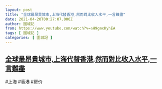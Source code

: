 ```yaml
---
layout: post
title: "全球最昂貴城市,上海代替香港,然而對比收入水平,一言難盡"
date: 2021-04-20T00:27:07.000Z
author: 圍城記
from: https://www.youtube.com/watch?v=aH9gmxKyhEA
tags: [ 圍城記 ]
categories: [ 圍城記 ]
---
```

<!--1618878427000-->
[全球最昂貴城市,上海代替香港,然而對比收入水平,一言難盡](https://www.youtube.com/watch?v=aH9gmxKyhEA)
------

<div>
#上海 #香港 #房价
</div>
